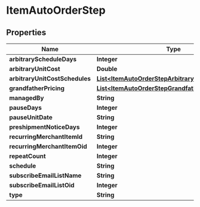 
# ItemAutoOrderStep

## Properties
Name | Type | Description | Notes
------------ | ------------- | ------------- | -------------
**arbitraryScheduleDays** | **Integer** |  |  [optional]
**arbitraryUnitCost** | **Double** |  |  [optional]
**arbitraryUnitCostSchedules** | [**List&lt;ItemAutoOrderStepArbitraryUnitCostSchedule&gt;**](ItemAutoOrderStepArbitraryUnitCostSchedule.md) |  |  [optional]
**grandfatherPricing** | [**List&lt;ItemAutoOrderStepGrandfatherPricing&gt;**](ItemAutoOrderStepGrandfatherPricing.md) |  |  [optional]
**managedBy** | **String** |  |  [optional]
**pauseDays** | **Integer** |  |  [optional]
**pauseUnitDate** | **String** |  |  [optional]
**preshipmentNoticeDays** | **Integer** |  |  [optional]
**recurringMerchantItemId** | **String** |  |  [optional]
**recurringMerchantItemOid** | **Integer** |  |  [optional]
**repeatCount** | **Integer** |  |  [optional]
**schedule** | **String** |  |  [optional]
**subscribeEmailListName** | **String** |  |  [optional]
**subscribeEmailListOid** | **Integer** |  |  [optional]
**type** | **String** |  |  [optional]



